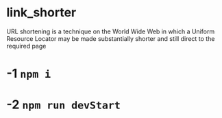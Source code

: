 # link_shorter
URL shortening is a technique on the World Wide Web in which a Uniform Resource Locator may be made substantially shorter and still direct to the required page
# -1 ```npm i ``` <br/>
# -2 ```npm run devStart ```
